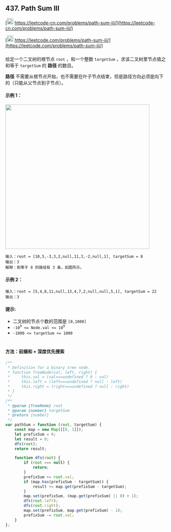 ## 437. Path Sum III

[<img src="https://static.leetcode-cn.com/cn-mono-assets/production/assets/logo-dark-cn.c42314a8.svg" height="20" /> https://leetcode-cn.com/problems/path-sum-iii/](https://leetcode-cn.com/problems/path-sum-iii/)

[<img src="https://assets.leetcode.com/static_assets/public/webpack_bundles/images/logo-dark.e99485d9b.svg" height="20"/> https://leetcode.com/problems/path-sum-iii/](https://leetcode.com/problems/path-sum-iii/)

###

给定一个二叉树的根节点 `root` ，和一个整数 `targetSum` ，求该二叉树里节点值之和等于 `targetSum` 的 **路径** 的数目。

**路径** 不需要从根节点开始，也不需要在叶子节点结束，但是路径方向必须是向下的（只能从父节点到子节点）。

#### 示例 1：

<img src="https://assets.leetcode.com/uploads/2021/04/09/pathsum3-1-tree.jpg" width="450" />

```
输入：root = [10,5,-3,3,2,null,11,3,-2,null,1], targetSum = 8
输出：3
解释：和等于 8 的路径有 3 条，如图所示。
```

#### 示例 2：

```
输入：root = [5,4,8,11,null,13,4,7,2,null,null,5,1], targetSum = 22
输出：3
```

#### 提示:

-   二叉树的节点个数的范围是 `[0,1000]`
-   `-10`<sup>`9`</sup>` <= Node.val <= 10`<sup>`9`</sup>
-   `-1000 <= targetSum <= 1000`

#

#### 方法：前缀和 + 深度优先搜索

```js
/**
 * Definition for a binary tree node.
 * function TreeNode(val, left, right) {
 *     this.val = (val===undefined ? 0 : val)
 *     this.left = (left===undefined ? null : left)
 *     this.right = (right===undefined ? null : right)
 * }
 */
/**
 * @param {TreeNode} root
 * @param {number} targetSum
 * @return {number}
 */
var pathSum = function (root, targetSum) {
    const map = new Map([[0, 1]]);
    let prefixSum = 0;
    let result = 0;
    dfs(root);
    return result;

    function dfs(root) {
        if (root === null) {
            return;
        }
        prefixSum += root.val;
        if (map.has(prefixSum - targetSum)) {
            result += map.get(prefixSum - targetSum);
        }
        map.set(prefixSum, (map.get(prefixSum) || 0) + 1);
        dfs(root.left);
        dfs(root.right);
        map.set(prefixSum, map.get(prefixSum) - 1);
        prefixSum -= root.val;
    }
};
```
